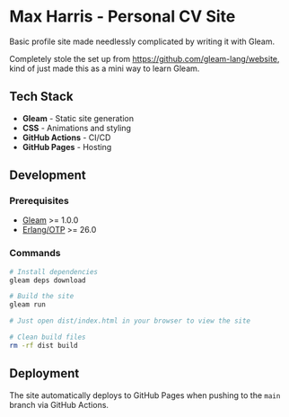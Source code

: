 # Max Harris - Personal CV Site

Basic profile site made needlessly complicated by writing it with Gleam.

Completely stole the set up from https://github.com/gleam-lang/website, kind of just made this as a mini way to learn Gleam.

## Tech Stack

- **Gleam** - Static site generation
- **CSS** - Animations and styling
- **GitHub Actions** - CI/CD
- **GitHub Pages** - Hosting

## Development

### Prerequisites

- [Gleam](https://gleam.run/getting-started/installing/) >= 1.0.0
- [Erlang/OTP](https://www.erlang.org/downloads) >= 26.0

### Commands

```bash
# Install dependencies
gleam deps download

# Build the site
gleam run

# Just open dist/index.html in your browser to view the site

# Clean build files
rm -rf dist build
```

## Deployment

The site automatically deploys to GitHub Pages when pushing to the `main` branch via GitHub Actions.
